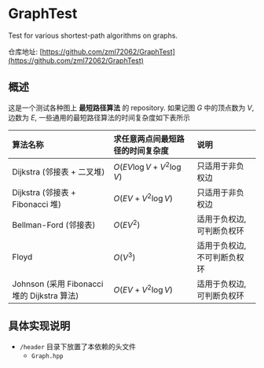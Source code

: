 # GraphTest
Test for various shortest-path algorithms on graphs.

仓库地址: [https://github.com/zml72062/GraphTest](https://github.com/zml72062/GraphTest)

## 概述
这是一个测试各种图上 **最短路径算法** 的 repository. 如果记图 $G$ 中的顶点数为 $V$, 边数为 $E$, 一些通用的最短路径算法的时间复杂度如下表所示

|算法名称|求任意两点间最短路径的时间复杂度|说明|
|:--|:--|:--|
|Dijkstra (邻接表 + 二叉堆)|$O(EV\log V+V^2\log V)$|只适用于非负权边|
|Dijkstra (邻接表 + Fibonacci 堆)| $O(EV+V^2\log V)$|只适用于非负权边|
|Bellman-Ford (邻接表)| $O(EV^2)$|适用于负权边, 可判断负权环|
|Floyd|$O(V^3)$|适用于负权边, 不可判断负权环|
|Johnson (采用 Fibonacci 堆的 Dijkstra 算法)|$O(EV+V^2\log V)$|适用于负权边, 可判断负权环|

## 具体实现说明

* `/header` 目录下放置了本依赖的头文件
    + `Graph.hpp`